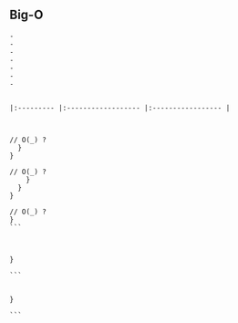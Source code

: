 
## Big-O


    -
    -
    -
    -
    -
    -
    -


    |:--------- |:------------------ |:----------------- |



    // O(_) ?
      }
    }

    // O(_) ?
        }
      }
    }

    // O(_) ?
    }
    ```



    }

    ```


    }

    ```
